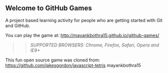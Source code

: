 ## Welcome to GitHub Games

A project based learning activity for people who are getting started with Git and GitHub.

You can play the game at: http://mayankbothra15.github.io/github-games/

>> _*SUPPORTED BROWSERS*: Chrome, Firefox, Safari, Opera and IE9+_

This fun open source game was cloned from: https://github.com/jakesgordon/javascript-tetris
mayankbothra15
